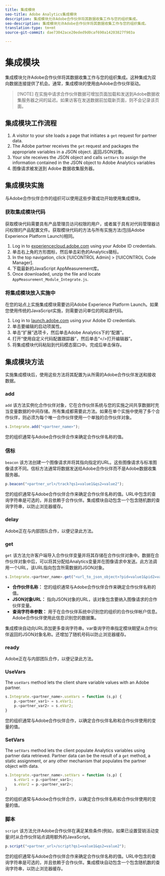 ```yaml
---
title: 集成模块
seo-title: Adobe Analytics集成模块
description: 集成模块允许Adobe合作伙伴将其数据收集工作与您的组织集成。
seo-description: 集成模块允许Adobe合作伙伴将其数据收集工作与您的组织集成。
translation-type: tm+mt
source-git-commit: dae73042ace20eded9d0caf690a14203827f903a

---
```



# 集成模块

集成模块允许Adobe合作伙伴将其数据收集工作与您的组织集成。这种集成为双向数据连接提供了机会。通常，集成模块的使用由Adobe合作伙伴驱动。

> [!NOTE] 在实施中请求合作伙伴数据可增加页面加载和发送到Adobe数据收集服务器之间的延迟。如果访客在发送数据前加载新页面，则不会记录该页面。

## 集成模块工作流程

1. A visitor to your site loads a page that initiates a `get` request for partner data.
2. The Adobe partner receives the `get` request and packages the appropriate variables in a JSON object. 返回JSON对象。
3. Your site receives the JSON object and calls `setVars` to assign the information contained in the JSON object to Adobe Analytics variables
4. 图像请求被发送到 Adobe 数据收集服务器。

## 集成模块实施

与Adobe合作伙伴合作的组织可以使用这些步骤成功开始使用集成模块。

### 获取集成模块代码

获取模块代码需要具有产品管理员访问权限的用户，或者属于具有对代码管理器访问权限的产品配置文件。获取模块代码的方法与所有实施方法(包括Adobe Experience Platform Launch)相同。

1. Log in to [experiencecloud.adobe.com](https://experiencecloud.adobe.com) using your Adobe ID credentials.
1. 单击右上角的方形图标，然后单击彩色的Analytics徽标。
1. In the top navigation, click [!UICONTROL Admin] &gt; [!UICONTROL Code Manager].
1. 下载最新的JavaScript AppMeasurement库。
1. Once downloaded, unzip the file and locate `AppMeasurement_Module_Integrate.js`.

### 将集成模块放入实施中

在您的站点上实施集成模块需要访问Adobe Experience Platform Launch。如果您使用传统的JavaScript实施，则需要访问单位的网站源代码。

1. Log in to [launch.adobe.com](https://launch.adobe.com) using your Adobe ID credentials.
2. 单击要编辑的启动项属性。
3. 单击“扩展”选项卡，然后单击Adobe Analytics下的“配置”。
4. 打开“使用自定义代码配置跟踪器”，然后单击“&lt;/&gt;打开编辑器”。
5. 将集成模块代码粘贴到代码模态窗口中。完成后单击保存。

## 集成模块方法

实施集成模块后，使用这些方法将其配置为从所需的Adobe合作伙伴发送和接收数据。

### add

`add` 该方法实例化合作伙伴对象，它在合作伙伴系统与您的实施之间共享数据时充当变量数据的中间存储。所有集成都需要此方法。如果在单个实施中使用了多个合作伙伴，则必须为每个唯一合作伙伴使用一个单独的合作伙伴对象。

```JavaScript
s.Integrate.add("<partner_name>");
```

您的组织通常与Adobe合作伙伴合作来确定合作伙伴名称的值。

### 信标

`beacon` 该方法创建一个图像请求并将其指向指定的URL。这些图像请求与标准图像请求不同。信标方法通常将数据发送给Adobe合作伙伴而不是Adobe数据收集服务器。

```JavaScript
p.beacon("<partner_url>/track?qs1=value1&qs2=value2");
```

您的组织通常与Adobe合作伙伴合作来确定合作伙伴名称的值。URL中包含的查询字符串是可选的，并且依赖于合作伙伴。集成模块自动包含一个包含随机数的查询字符串，以防止浏览器缓存。

### delay

Adobe正在与内部团队合作，以便记录此方法。

### get

`get` 该方法允许客户端导入合作伙伴变量并将其存储在合作伙伴对象中。数据在合作伙伴对象中后，可以将其分配给Analytics变量并在图像请求中发送。此方法调用一个URL，该URL指向包含所需数据的JSON对象。

```JavaScript
s.Integrate.<partner_name>.get("<url_to_json_object>?pid=value1&pid2=value2");
```

* **合作伙伴名称：** 您的组织通常与Adobe合作伙伴合作来确定合作伙伴名称的值。
* **JSON对象URL：** 指向JSON对象的URL，该对象包含要纳入图像请求的合作伙伴变量。
* **查询字符串参数：** 用于在合作伙伴系统中识别您的组织的合作伙伴帐户信息。Adobe合作伙伴使用此信息识别您的数据集。

集成模块自动向URL添加更多查询字符串。var查询字符串指定模块期望从合作伙伴返回的JSON对象名称。还增加了随机号码以防止浏览器缓存。

### ready

Adobe正在与内部团队合作，以便记录此方法。

### UseVars

The `useVars` method lets the client share variable values with an Adobe partner.

```JavaScript
s.Integrate.<partner_name>.useVars = function (s,p) {
    p.<partner_var1> = s.eVar1;
    p.<partner_var2> = s.eVar2;
}
```

您的组织通常与Adobe合作伙伴合作，以确定合作伙伴名称和合作伙伴使用的变量的值。

### SetVars

The `setVars` method lets the client populate Analytics variables using partner data retrieved. Partner data can be the result of a `get` method, a static assignment, or any other mechanism that populates the partner object with data.

```JavaScript
s.Integrate.<partner_name>.setVars = function (s,p) {
    s.eVar1 = p.<partner_var1>;
    s.eVar2 = p.<partner_var2>;
}
```

您的组织通常与Adobe合作伙伴合作，以确定合作伙伴名称和合作伙伴使用的变量的值。

### 脚本

`script` 该方法允许Adobe合作伙伴在满足某些条件(例如，如果已设置营销活动变量)时从合作伙伴站点调用额外的JavaScript。

```JavaScript
p.script("<partner_url>/script?qs1=value1&qs2=value2");
```

您的组织通常与Adobe合作伙伴合作来确定合作伙伴名称的值。URL中包含的查询字符串是可选的，并且依赖于合作伙伴。集成模块自动包含一个包含随机数的查询字符串，以防止浏览器缓存。
